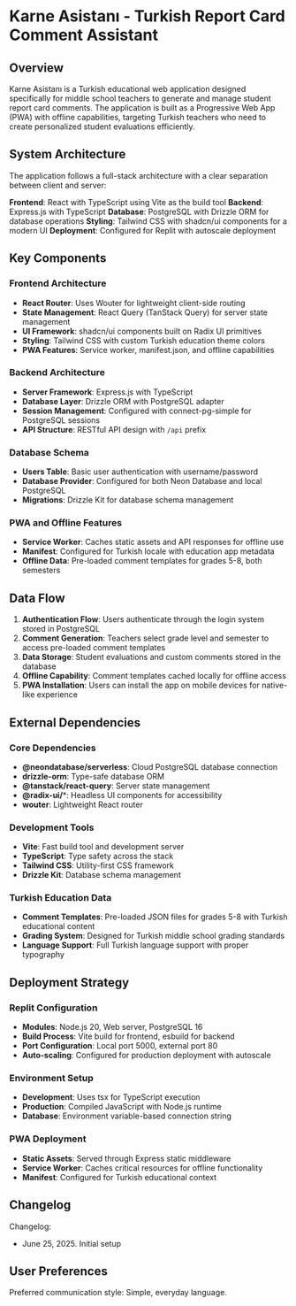 # Karne Asistanı - Turkish Report Card Comment Assistant

## Overview

Karne Asistanı is a Turkish educational web application designed specifically for middle school teachers to generate and manage student report card comments. The application is built as a Progressive Web App (PWA) with offline capabilities, targeting Turkish teachers who need to create personalized student evaluations efficiently.

## System Architecture

The application follows a full-stack architecture with a clear separation between client and server:

**Frontend**: React with TypeScript using Vite as the build tool
**Backend**: Express.js with TypeScript 
**Database**: PostgreSQL with Drizzle ORM for database operations
**Styling**: Tailwind CSS with shadcn/ui components for a modern UI
**Deployment**: Configured for Replit with autoscale deployment

## Key Components

### Frontend Architecture
- **React Router**: Uses Wouter for lightweight client-side routing
- **State Management**: React Query (TanStack Query) for server state management
- **UI Framework**: shadcn/ui components built on Radix UI primitives
- **Styling**: Tailwind CSS with custom Turkish education theme colors
- **PWA Features**: Service worker, manifest.json, and offline capabilities

### Backend Architecture
- **Server Framework**: Express.js with TypeScript
- **Database Layer**: Drizzle ORM with PostgreSQL adapter
- **Session Management**: Configured with connect-pg-simple for PostgreSQL sessions
- **API Structure**: RESTful API design with `/api` prefix

### Database Schema
- **Users Table**: Basic user authentication with username/password
- **Database Provider**: Configured for both Neon Database and local PostgreSQL
- **Migrations**: Drizzle Kit for database schema management

### PWA and Offline Features
- **Service Worker**: Caches static assets and API responses for offline use
- **Manifest**: Configured for Turkish locale with education app metadata
- **Offline Data**: Pre-loaded comment templates for grades 5-8, both semesters

## Data Flow

1. **Authentication Flow**: Users authenticate through the login system stored in PostgreSQL
2. **Comment Generation**: Teachers select grade level and semester to access pre-loaded comment templates
3. **Data Storage**: Student evaluations and custom comments stored in the database
4. **Offline Capability**: Comment templates cached locally for offline access
5. **PWA Installation**: Users can install the app on mobile devices for native-like experience

## External Dependencies

### Core Dependencies
- **@neondatabase/serverless**: Cloud PostgreSQL database connection
- **drizzle-orm**: Type-safe database ORM
- **@tanstack/react-query**: Server state management
- **@radix-ui/***: Headless UI components for accessibility
- **wouter**: Lightweight React router

### Development Tools
- **Vite**: Fast build tool and development server
- **TypeScript**: Type safety across the stack
- **Tailwind CSS**: Utility-first CSS framework
- **Drizzle Kit**: Database schema management

### Turkish Education Data
- **Comment Templates**: Pre-loaded JSON files for grades 5-8 with Turkish educational content
- **Grading System**: Designed for Turkish middle school grading standards
- **Language Support**: Full Turkish language support with proper typography

## Deployment Strategy

### Replit Configuration
- **Modules**: Node.js 20, Web server, PostgreSQL 16
- **Build Process**: Vite build for frontend, esbuild for backend
- **Port Configuration**: Local port 5000, external port 80
- **Auto-scaling**: Configured for production deployment with autoscale

### Environment Setup
- **Development**: Uses tsx for TypeScript execution
- **Production**: Compiled JavaScript with Node.js runtime
- **Database**: Environment variable-based connection string

### PWA Deployment
- **Static Assets**: Served through Express static middleware
- **Service Worker**: Caches critical resources for offline functionality
- **Manifest**: Configured for Turkish educational context

## Changelog

Changelog:
- June 25, 2025. Initial setup

## User Preferences

Preferred communication style: Simple, everyday language.